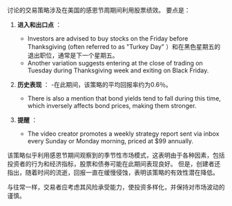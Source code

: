 讨论的交易策略涉及在美国的感恩节周期间利用股票绩效。 要点是：

1. **进入和出口点** ：
   - Investors are advised to buy stocks on the Friday before Thanksgiving (often referred to as "Turkey Day" ）和在黑色星期五的退出职位，通常是下一个星期五。
   - Another variation suggests entering at the close of trading on Tuesday during Thanksgiving week and exiting on Black Friday.

2. **历史表现** ：
   -在此期间，该策略的平均回报率约为0.6％。
   - There is also a mention that bond yields tend to fall during this time, which inversely affects bond prices, making them stronger.

3. **提醒** ：
   - The video creator promotes a weekly strategy report sent via inbox every Sunday or Monday morning, priced at $99 annually.

该策略似乎利用感恩节期间观察到的季节性市场模式，这表明由于各种因素，包括投资者的行为和经济指标，股票和债券可能在此期间表现良好。 但是，创建者还指出，随着时间的流逝，回报一直在缓慢侵蚀，表明该策略的有效性潜在降低。

与往常一样，交易者应考虑其风险承受能力，使投资多样化，并保持对市场波动的谨慎。
